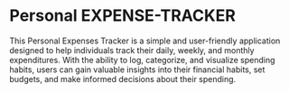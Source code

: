 #  Personal EXPENSE-TRACKER
This Personal Expenses Tracker is a simple and user-friendly application designed to help individuals track their daily, weekly, and monthly expenditures. With the ability to log, categorize, and visualize spending habits, users can gain valuable insights into their financial habits, set budgets, and make informed decisions about their spending.
